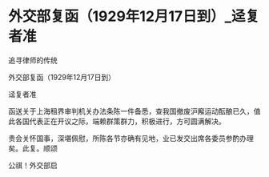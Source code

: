 # 外交部复函（1929年12月17日到）_迳复者准

追寻律师的传统

外交部复函（1929年12月17日到）

迳复者准

函送关于上海租界审判机关办法条陈一件备悉，查我国撤废沪廨运动酝酿已久，值此各国代表正在开议之际，端赖群策群力，积极进行，方可圆满解决。

贵会关怀国事，深堪佩慰，所陈各节亦确有见地，业已发交出席各委员参酌办理矣。此复。顺颂

公祺！外交部启